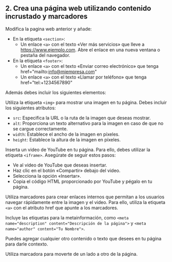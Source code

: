 2\. Crea una página web utilizando contenido incrustado y marcadores
---------------------------------------------------------------------------------------------

Modifica la pagina web anterior y añade:
* En la etiqueta `<section>`:
    * Un enlace `<a>` con el texto «Ver más servicios» que lleve a https://www.ejemplo.com. Abre el enlace en una nueva ventana o pestaña del navegador.
* En la etiqueta `<footer>`:
    * Un enlace `<a>` con el texto «Enviar correo electrónico» que tenga href="mailto:info@miempresa.com"
    * Un enlace `<a>` con el texto «Llamar por teléfono» que tenga href="tel:+1234567890"


Además debes incluir los siguientes elementos:

Utiliza la etiqueta `<img>` para mostrar una imagen en tu página. Debes incluir los siguientes atributos:

*   `src`: Especifica la URL o la ruta de la imagen que deseas mostrar.
*   `alt`: Proporciona un texto alternativo para la imagen en caso de que no se cargue correctamente.
*   `width`: Establece el ancho de la imagen en píxeles.
*   `height`: Establece la altura de la imagen en píxeles.

Inserta un video de YouTube en tu página. Para ello, debes utilizar la etiqueta `<iframe>`. Asegúrate de seguir estos pasos:

*   Ve al video de YouTube que deseas insertar.
*   Haz clic en el botón «Compartir» debajo del video.
*   Selecciona la opción «Insertar».
*   Copia el código HTML proporcionado por YouTube y pégalo en tu página.

Utiliza marcadores para crear enlaces internos que permitan a los usuarios navegar rápidamente entre la imagen y el video. Para ello, utiliza la etiqueta `<a>` con el atributo href que apunte a los marcadores.

Incluye las etiquetas para la metainformación, como `<meta name="description" content="Descripción de la página">` y `<meta name="author" content="Tu Nombre">`.

Puedes agregar cualquier otro contenido o texto que desees en tu página para darle contexto.

Utiliza marcadora para moverte de un lado a otro de la página. 